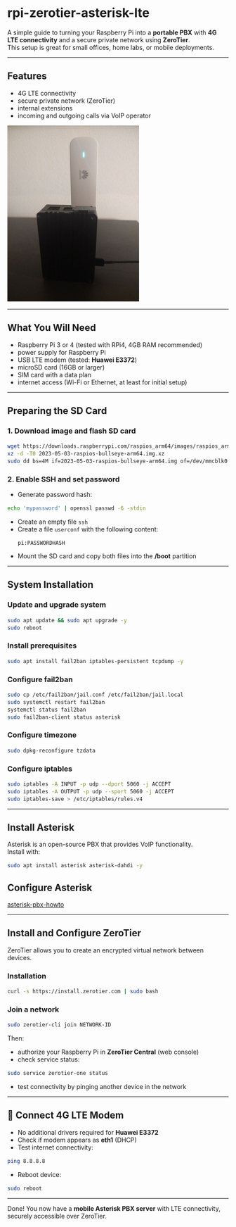# rpi-zerotier-asterisk-lte

A simple guide to turning your Raspberry Pi into a **portable PBX** with **4G LTE connectivity** and a secure private network using **ZeroTier**.  
This setup is great for small offices, home labs, or mobile deployments.

---

## Features
- 4G LTE connectivity
- secure private network (ZeroTier)
- internal extensions
- incoming and outgoing calls via VoIP operator

![Rpi4](images/photo.jpg)

---

## What You Will Need

- Raspberry Pi 3 or 4 (tested with RPi4, 4GB RAM recommended)  
- power supply for Raspberry Pi  
- USB LTE modem (tested: **Huawei E3372**)  
- microSD card (16GB or larger)  
- SIM card with a data plan  
- internet access (Wi-Fi or Ethernet, at least for initial setup)

---

## Preparing the SD Card

### 1. Download image and flash SD card
```sh
wget https://downloads.raspberrypi.com/raspios_arm64/images/raspios_arm64-2023-05-03/2023-05-03-raspios-bullseye-arm64.img.xz
xz -d -T0 2023-05-03-raspios-bullseye-arm64.img.xz
sudo dd bs=4M if=2023-05-03-raspios-bullseye-arm64.img of=/dev/mmcblk0 status=progress conv=fsync
```

### 2. Enable SSH and set password
- Generate password hash:
```sh
echo 'mypassword' | openssl passwd -6 -stdin
```
- Create an empty file `ssh`  
- Create a file `userconf` with the following content:
  ```
  pi:PASSWORDHASH
  ```
- Mount the SD card and copy both files into the **/boot** partition

---

## System Installation

### Update and upgrade system
```sh
sudo apt update && sudo apt upgrade -y
sudo reboot
```

### Install prerequisites
```sh
sudo apt install fail2ban iptables-persistent tcpdump -y
```

### Configure fail2ban
```sh
sudo cp /etc/fail2ban/jail.conf /etc/fail2ban/jail.local
sudo systemctl restart fail2ban
systemctl status fail2ban
sudo fail2ban-client status asterisk
```

### Configure timezone
```sh
sudo dpkg-reconfigure tzdata
```

### Configure iptables
```sh
sudo iptables -A INPUT -p udp --dport 5060 -j ACCEPT
sudo iptables -A OUTPUT -p udp --sport 5060 -j ACCEPT
sudo iptables-save > /etc/iptables/rules.v4
```
---

## Install Asterisk

Asterisk is an open-source PBX that provides VoIP functionality.  
Install with:
```sh
sudo apt install asterisk asterisk-dahdi -y
```

## Configure Asterisk

[asterisk-pbx-howto](https://github.com/lanarka/asterisk-pbx-howto)

---

## Install and Configure ZeroTier

ZeroTier allows you to create an encrypted virtual network between devices.

### Installation
```sh
curl -s https://install.zerotier.com | sudo bash
```

### Join a network
```sh
sudo zerotier-cli join NETWORK-ID
```

Then:  
- authorize your Raspberry Pi in **ZeroTier Central** (web console)  
- check service status:
```sh
sudo service zerotier-one status
```
- test connectivity by pinging another device in the network

---

## 📶 Connect 4G LTE Modem

- No additional drivers required for **Huawei E3372**  
- Check if modem appears as **eth1** (DHCP)  
- Test internet connectivity:
```sh
ping 8.8.8.8
```
- Reboot device:
```sh
sudo reboot
```

---

Done! You now have a **mobile Asterisk PBX server** with LTE connectivity, securely accessible over ZeroTier.

